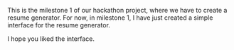 This is the milestone 1 of our hackathon project, where we have to create a resume generator. For now, in milestone 1, I have just created a simple interface for the resume generator.

I hope you liked the interface.